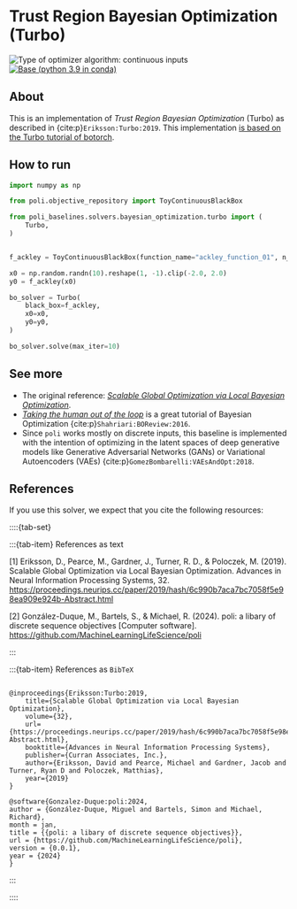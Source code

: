 # Trust Region Bayesian Optimization (Turbo)

![Type of optimizer algorithm: continuous inputs](https://img.shields.io/badge/Type-continuous_inputs-red)
[![Base (python 3.9 in conda)](https://github.com/MachineLearningLifeScience/poli-baselines/actions/workflows/python-tox-testing.yml/badge.svg)](https://github.com/MachineLearningLifeScience/poli-baselines/actions/workflows/python-tox-testing.yml) 

## About

This is an implementation of _Trust Region Bayesian Optimization_ (Turbo) as described in {cite:p}`Eriksson:Turbo:2019`. This implementation [is based on the Turbo tutorial of botorch](https://botorch.org/tutorials/turbo_1).

## How to run

```python
import numpy as np

from poli.objective_repository import ToyContinuousBlackBox

from poli_baselines.solvers.bayesian_optimization.turbo import (
    Turbo,
)


f_ackley = ToyContinuousBlackBox(function_name="ackley_function_01", n_dimensions=10)

x0 = np.random.randn(10).reshape(1, -1).clip(-2.0, 2.0)
y0 = f_ackley(x0)

bo_solver = Turbo(
    black_box=f_ackley,
    x0=x0,
    y0=y0,
)

bo_solver.solve(max_iter=10)
```

## See more

- The original reference: [*Scalable Global Optimization via Local Bayesian Optimization*](https://proceedings.neurips.cc/paper_files/paper/2019/file/6c990b7aca7bc7058f5e98ea909e924b-Paper.pdf).
- [*Taking the human out of the loop*](https://www.cs.ox.ac.uk/people/nando.defreitas/publications/BayesOptLoop.pdf) is a great tutorial of Bayesian Optimization {cite:p}`Shahriari:BOReview:2016`.
- Since `poli` works mostly on discrete inputs, this baseline is implemented with the intention of optimizing in the latent spaces of deep generative models like Generative Adversarial Networks (GANs) or Variational Autoencoders (VAEs) {cite:p}`GomezBombarelli:VAEsAndOpt:2018`.


## References

If you use this solver, we expect that you cite the following resources:

::::{tab-set}

:::{tab-item} References as text

[1] Eriksson, D., Pearce, M., Gardner, J., Turner, R. D., & Poloczek, M. (2019). Scalable Global Optimization via Local Bayesian Optimization. Advances in Neural Information Processing Systems, 32. https://proceedings.neurips.cc/paper/2019/hash/6c990b7aca7bc7058f5e98ea909e924b-Abstract.html

[2] González-Duque, M., Bartels, S., & Michael, R. (2024). poli: a libary of discrete sequence objectives [Computer software]. https://github.com/MachineLearningLifeScience/poli


:::

:::{tab-item} References as `BibTeX`

```

@inproceedings{Eriksson:Turbo:2019,
    title={Scalable Global Optimization via Local Bayesian Optimization},
    volume={32},
    url={https://proceedings.neurips.cc/paper/2019/hash/6c990b7aca7bc7058f5e98ea909e924b-Abstract.html},
    booktitle={Advances in Neural Information Processing Systems},
    publisher={Curran Associates, Inc.},
    author={Eriksson, David and Pearce, Michael and Gardner, Jacob and Turner, Ryan D and Poloczek, Matthias},
    year={2019}
}

@software{Gonzalez-Duque:poli:2024,
author = {González-Duque, Miguel and Bartels, Simon and Michael, Richard},
month = jan,
title = {{poli: a libary of discrete sequence objectives}},
url = {https://github.com/MachineLearningLifeScience/poli},
version = {0.0.1},
year = {2024}
}

```

:::

::::


